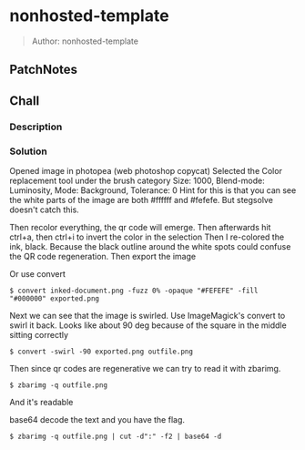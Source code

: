 # nonhosted-template
> Author: nonhosted-template

## PatchNotes

## Chall
### Description


### Solution

Opened image in photopea (web photoshop copycat)
Selected the Color replacement tool under the brush category
Size: 1000, Blend-mode: Luminosity, Mode: Background, Tolerance: 0
Hint for this is that you can see the white parts of the image are both #ffffff and #fefefe. But stegsolve doesn't catch this.

Then recolor everything, the qr code will emerge.
Then afterwards hit ctrl+a, then ctrl+i to invert the color in the selection
Then I re-colored the ink, black. Because the black outline around the white spots could confuse the QR code regeneration.
Then export the image

Or use convert

`$ convert inked-document.png -fuzz 0% -opaque "#FEFEFE" -fill "#000000" exported.png`

Next we can see that the image is swirled. Use ImageMagick's convert to swirl it back.
Looks like about 90 deg because of the square in the middle sitting correctly

`$ convert -swirl -90 exported.png outfile.png`

Then since qr codes are regenerative we can try to read it with zbarimg.

`$ zbarimg -q outfile.png`

And it's readable

base64 decode the text and you have the flag.

`$ zbarimg -q outfile.png | cut -d":" -f2 | base64 -d`
